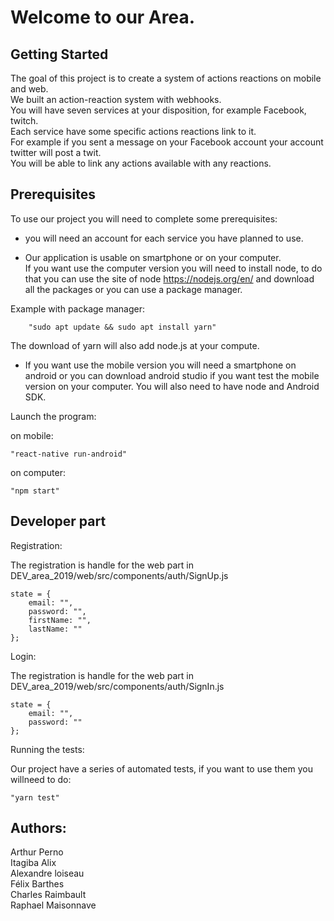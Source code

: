 Welcome to our Area.
=================

Getting Started
--------------

The goal of this project is to create a system of actions reactions on mobile and web.  
We built an action-reaction system with webhooks.  
You will have seven services at your disposition, for example Facebook, twitch.  
Each service have some specific actions reactions link to it.  
For example if you sent a message on your Facebook account your account twitter
will post a twit.  
You will be able to link any actions available with any reactions.  

Prerequisites
------------

To use our project you will need to complete some prerequisites:

   * you will need an account for each service you have planned to use.

   * Our application is usable on smartphone or on your computer.  
     If you want use the computer version you will need to install node, to do that
     you can use the site of node https://nodejs.org/en/ and download all the packages or you can use
     a package manager.

   Example with package manager:
   
        "sudo apt update && sudo apt install yarn"
        
   The download of yarn will also add node.js at your compute.


   * If you want use the mobile version you will need a smartphone on android or
   you can download android studio if you want test the mobile version on your
   computer. You will also need to have node and Android SDK.

Launch the program:

   on mobile: 
        
    "react-native run-android"
    
   on computer: 
   
    "npm start"




Developer part
-------------


Registration:

   The registration is handle for the web part in DEV_area_2019/web/src/components/auth/SignUp.js

    state = {
        email: "",
        password: "",
        firstName: "",
        lastName: ""
    };

Login:

   The registration is handle for the web part in DEV_area_2019/web/src/components/auth/SignIn.js

    state = {
        email: "",
        password: ""
    };


Running the tests:

   Our project have a series of automated tests, if you want to use them you willneed to do:
                
    "yarn test"


Authors:
--------

 Arthur Perno  
 Itagiba Alix  
 Alexandre loiseau  
 Félix Barthes  
 Charles Raimbault  
 Raphael Maisonnave  

